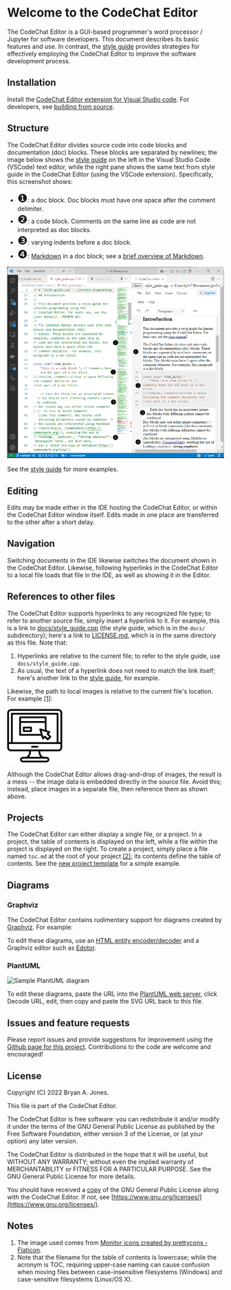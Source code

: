 # Welcome to the CodeChat Editor

The CodeChat Editor is a GUI-based programmer's word processor / Jupyter for
software developers. This document describes its basic features and use. In
contrast, the [style guide](docs/style_guide.cpp) provides strategies for
effectively employing the CodeChat Editor to improve the software development
process.

## Installation

Install the
[CodeChat Editor extension for Visual Studio code](extensions/VSCode/contents.md).
For developers, see [building from source](docs/design.md).

## Structure

The CodeChat Editor divides source code into code blocks and documentation (doc)
blocks.​ These blocks are separated by newlines; the image below shows the [style guide](docs/style_guide.cpp)
on the left in the Visual Studio Code (VSCode) text editor, while the right pane shows the same text from style guide in the CodeChat
Editor (using the VSCode extension). Specifically, this screenshot shows:

- <span style="font-size: 20pt;">❶</span>: a doc block. Doc blocks must have one space after the
comment delimiter.​
- <span style="font-size: 20pt;">❷</span>: a code block. Comments on the same line as
code are not interpreted as doc blocks.​
- <span style="font-size: 20pt;">❸</span>: varying indents before a doc block.
- <span style="font-size: 20pt;">❹</span>: [Markdown](https://commonmark.org/) in a doc block; see a [brief overview of Markdown](https://commonmark.org/help/).

![Image showing code blocks and doc blocks in Visual Studio Code](docs/code-blocks-doc-blocks.png)

See the [style guide](docs/style_guide.cpp) for more examples.

## Editing

Edits may be made either in the IDE hosting the CodeChat Editor, or within the
CodeChat Editor window itself. Edits made in one place are transferred to the
other after a short delay.

## Navigation

Switching documents in the IDE likewise switches the document shown in the
CodeChat Editor. Likewise, following hyperlinks in the CodeChat Editor to a
local file loads that file in the IDE, as well as showing it in the Editor.

## References to other files

The CodeChat Editor supports hyperlinks to any recognized file type; to refer to
another source file, simply insert a hyperlink to it. For example, this is a
link to [docs/style_guide.cpp](docs/style_guide.cpp) (the style guide, which is
in the `docs/` subdirectory); here's a link to [LICENSE.md](LICENSE.md), which
is in the same directory as this file. Note that:

1.  Hyperlinks are relative to the current file; to refer to the style guide,
    use `docs/style_guide.cpp`.
2.  As usual, the text of a hyperlink does not need to match the link itself;
    here's another link to the [style guide](style_guide.cpp), for example.

Likewise, the path to local images is relative to the current file's location.
For example [\[1\]](#notes):

![Monitor icon](docs/monitor.png)

Although the CodeChat Editor allows drag-and-drop of images, the result is a
mess -- the image data is embedded directly in the source file. Avoid this;
instead, place images in a separate file, then reference them as shown above.

## Projects

The CodeChat Editor can either display a single file, or a project. In a
project, the table of contents is displayed on the left, while a file within the
project is displayed on the right. To create a project, simply place a file
named `toc.md` at the root of your project [\[2\]](#notes); its contents define
the table of contents. See the
[new project template](https://github.com/bjones1/CodeChat_Editor/tree/main/new-project-template)
for a simple example.

## Diagrams

### Graphviz

The CodeChat Editor contains rudimentary support for diagrams created by
[Graphviz](https://graphviz.org/). For example:

<graphviz-graph graph="digraph { one -> two }"></graphviz-graph>

To edit these diagrams, use an
[HTML entity encoder/decoder](https://mothereff.in/html-entities) and a Graphviz
editor such as [Edotor](https://edotor.net/).

### PlantUML

![Sample PlantUML diagram](https://www.plantuml.com/plantuml/svg/SoWkIImgAStDuNBAJrBGjLDmpCbCJbMmKiX8pSd9vt98pKi1IW80)

To edit these diagrams, paste the URL into the
[PlantUML web server](https://www.plantuml.com/plantuml/uml), click Decode URL,
edit, then copy and paste the SVG URL back to this file.

## Issues and feature requests

Please report issues and provide suggestions for improvement using the
[Github page for this project](https://github.com/bjones1/CodeChat_Editor).
Contributions to the code are welcome and encouraged!

## License

Copyright (C) 2022 Bryan A. Jones.

This file is part of the CodeChat Editor.

The CodeChat Editor is free software: you can redistribute it and/or modify it
under the terms of the GNU General Public License as published by the Free
Software Foundation, either version 3 of the License, or (at your option) any
later version.

The CodeChat Editor is distributed in the hope that it will be useful, but
WITHOUT ANY WARRANTY; without even the implied warranty of MERCHANTABILITY or
FITNESS FOR A PARTICULAR PURPOSE. See the GNU General Public License for more
details.

You should have received a [copy](LICENSE.html) of the GNU General Public
License along with the CodeChat Editor. If not, see
[https://www.gnu.org/licenses/](https://www.gnu.org/licenses/).

## <a id="notes"></a>Notes

1.  The image used comes from
    [Monitor icons created by prettycons - Flaticon](https://www.flaticon.com/free-icons/monitor "monitor icons").
2.  Note that the filename for the table of contents is lowercase; while the
    acronym is TOC, requiring upper-case naming can cause confusion when moving
    files between case-insensitive filesystems (Windows) and case-sensitive
    filesystems (Linux/OS X).
